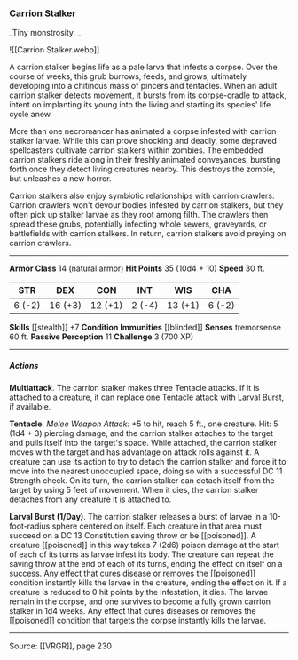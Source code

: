 ### Carrion Stalker
_Tiny monstrosity, _

![[Carrion Stalker.webp]]

A carrion stalker begins life as a pale larva that infests a corpse. Over the course of weeks, this grub burrows, feeds, and grows, ultimately developing into a chitinous mass of pincers and tentacles. When an adult carrion stalker detects movement, it bursts from its corpse-cradle to attack, intent on implanting its young into the living and starting its species' life cycle anew.

More than one necromancer has animated a corpse infested with carrion stalker larvae. While this can prove shocking and deadly, some depraved spellcasters cultivate carrion stalkers within zombies. The embedded carrion stalkers ride along in their freshly animated conveyances, bursting forth once they detect living creatures nearby. This destroys the zombie, but unleashes a new horror.

Carrion stalkers also enjoy symbiotic relationships with carrion crawlers. Carrion crawlers won't devour bodies infested by carrion stalkers, but they often pick up stalker larvae as they root among filth. The crawlers then spread these grubs, potentially infecting whole sewers, graveyards, or battlefields with carrion stalkers. In return, carrion stalkers avoid preying on carrion crawlers.




---

**Armor Class** 14 (natural armor)
**Hit Points** 35 (10d4 + 10)
**Speed** 30 ft.

| STR     | DEX     | CON     | INT     | WIS     | CHA     |
|---------|---------|---------|---------|---------|---------|
| 6 (-2) | 16 (+3) | 12 (+1) | 2 (-4) | 13 (+1) | 6 (-2) |

**Skills** [[stealth]] +7
**Condition Immunities** [[blinded]]
**Senses** tremorsense 60 ft.
**Passive Perception** 11
**Challenge** 3 (700 XP)

---

##### Actions
**Multiattack**. The carrion stalker makes three Tentacle attacks. If it is attached to a creature, it can replace one Tentacle attack with Larval Burst, if available.

**Tentacle**. _Melee Weapon Attack:_ +5 to hit, reach 5 ft., one creature. Hit: 5 (1d4 + 3) piercing damage, and the carrion stalker attaches to the target and pulls itself into the target's space. While attached, the carrion stalker moves with the target and has advantage on attack rolls against it. A creature can use its action to try to detach the carrion stalker and force it to move into the nearest unoccupied space, doing so with a successful DC 11 Strength check. On its turn, the carrion stalker can detach itself from the target by using 5 feet of movement. When it dies, the carrion stalker detaches from any creature it is attached to.

**Larval Burst (1/Day)**. The carrion stalker releases a burst of larvae in a 10-foot-radius sphere centered on itself. Each creature in that area must succeed on a DC 13 Constitution saving throw or be [[poisoned]]. A creature [[poisoned]] in this way takes 7 (2d6) poison damage at the start of each of its turns as larvae infest its body. The creature can repeat the saving throw at the end of each of its turns, ending the effect on itself on a success. Any effect that cures disease or removes the [[poisoned]] condition instantly kills the larvae in the creature, ending the effect on it. If a creature is reduced to 0 hit points by the infestation, it dies. The larvae remain in the corpse, and one survives to become a fully grown carrion stalker in 1d4 weeks. Any effect that cures diseases or removes the [[poisoned]] condition that targets the corpse instantly kills the larvae.


---

Source: [[VRGR]], page 230